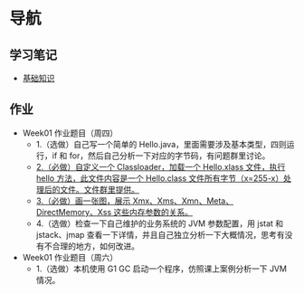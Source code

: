 # 导航
## 学习笔记
* [基础知识](https://github.com/lizeteng/JAVA-000/blob/main/Week_01/%E5%9F%BA%E7%A1%80%E7%9F%A5%E8%AF%86.md)
## 作业
* Week01 作业题目（周四）
  * 1.（选做）自己写一个简单的 Hello.java，里面需要涉及基本类型，四则运行，if 和 for，然后自己分析一下对应的字节码，有问题群里讨论。
  * [2.（必做）自定义一个 Classloader，加载一个 Hello.xlass 文件，执行 hello 方法，此文件内容是一个 Hello.class 文件所有字节（x=255-x）处理后的文件。文件群里提供。](https://github.com/lizeteng/JAVA-000/blob/main/Week_01/HelloClassLoader.java)
  * [3.（必做）画一张图，展示 Xmx、Xms、Xmn、Meta、DirectMemory、Xss 这些内存参数的关系。](https://github.com/lizeteng/JAVA-000/blob/main/Week_01/%E5%86%85%E5%AD%98%E5%8F%82%E6%95%B0.png)
  * 4.（选做）检查一下自己维护的业务系统的 JVM 参数配置，用 jstat 和 jstack、jmap 查看一下详情，并且自己独立分析一下大概情况，思考有没有不合理的地方，如何改进。
* Week01 作业题目（周六）
	* 1.（选做）本机使用 G1 GC 启动一个程序，仿照课上案例分析一下 JVM 情况。
